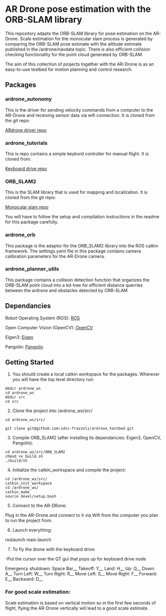 # AR Drone pose estimation with the ORB-SLAM library
This repository adapts the ORB-SLAM library for pose estimation on the AR-Drone. Scale estimation for the monocular slam process is generated by comparing the ORB-SLAM pose estimate with the altitude estimate published in the /ardrone/navdata topic. There is also efficient collision checking functionality for the point cloud generated by ORB-SLAM. 

The aim of this collection of projects together with the AR-Drone is as an easy-to-use testbed for motion planning and control research.
## Packages

### ardrone_autonomy
This is the driver for sending velocity commands from a computer to the AR-Drone and receiving sensor data via wifi connection. It is cloned from the git repo:

[ARdrone driver repo](https://github.com/AutonomyLab/ardrone_autonomy) 

### ardrone_tutorials
This is repo contains a simple keybord controller for manual flight. It is cloned from:

[Keyboard drive repo](https://github.com/mikehamer/ardrone_tutorials)

### ORB_SLAM2
This is the SLAM library that is used for mapping and localization. It is cloned from the git repo:

[Monocular slam repo](https://github.com/raulmur/ORB_SLAM2) 

You will have to follow the setup and compilation instructions in the readme for this package carefully. 

### ardrone_orb
This package is the adaptor for the ORB_SLAM2 library into the ROS catkin framework. The settings.yaml file in this package contains camera calibration parameters for the AR-Drone camera. 

### ardrone_planner_utils
This package contains a collision detection function that organizes the ORB-SLAM point cloud into a kd-tree for efficient distance querries between the ardrone and obstacles detected by ORB-SLAM

## Dependancies
Robot Operating System (ROS): [ROS](http://wiki.ros.org/ROS/Installation)

Open Computer Vision (OpenCV): [OpenCV](http://opencv.org)

Eigen3: [Eigen](http://eigen.tuxfamily.org/index.php?title=Main_Page)

Pangolin: [Pangolin](https://github.com/stevenlovegrove/Pangolin)

## Getting Started

1) You should create a local catkin workspace for the packages. Wherever you will have the top level directory run:

```
mkdir ardrone_ws
cd ardrone_ws
mkdir src
cd src 
``` 

2) Clone the project into /ardrone_ws/src/ 

```
cd ardrone_ws/src/

git clone git@github.com:idsc-frazzoli/ardrone_testbed.git
```

3) Compile ORB_SLAM2 (after installing its dependancies: Eigen3, OpenCV, Pangolin):

```
cd ardrone_ws/src/ORB_SLAM2
chmod +x build.sh
./build/sh
```

4) Initialize the catkin_workspace and compile the project:

```
cd /ardrone_ws/src/
catkin_init_workspace
cd /ardrone_ws/
catkin_make
source devel/setup.bash
```

5) Connect to the AR-DRone:

Plug in the AR-Drone and connect to it via Wifi from the computer you plan to run the project from.

6) Launch everything:

roslaunch main.launch

7) To fly the drone with the keyboard drive:

-Put the cursor over the QT gui that pops up for keyboard drive node

Emergency shutdown: Space Bar__
   Takeoff: Y__
      Land: H__
        Up: Q__
      Down: A__
 Turn Left: W__
Turn Right: R__
 Move Left: S__
Move Right: F__
   Forward: E__
  Backward: D__

### For good scale estimation:
Scale estimation is based on vertical motion so in the first few seconds of flight, flying the AR-Drone vertically will lead to a good scale estimate.
